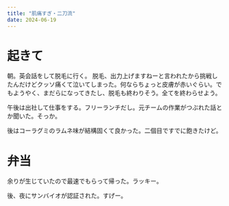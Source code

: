 ```yaml
---
title: "肌痛すぎ・二刀流"
date: 2024-06-19
---
```



# 起きて
朝。英会話をして脱毛に行く。
脱毛、出力上げますねーと言われたから挑戦したんだけどクッソ痛くて泣いてしまった。何ならちょっと皮膚が赤いぐらい。でもようやく、まだらになってきたし、脱毛も終わりそう。全てを終わらせよう。

午後は出社して仕事をする。フリーランチだし。元チームの作業がつぶれた話とか聞いた。そっか。

後はコーラグミのラムネ味が結構固くて良かった。二個目ですでに飽きたけど。

# 弁当
余りが生じていたので最速でもらって帰った。ラッキー。


後、夜にサンバイオが認証された。すげー。